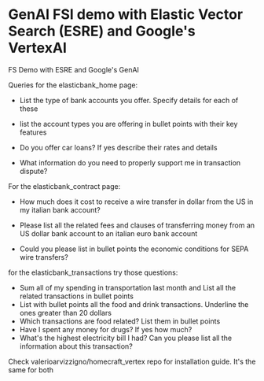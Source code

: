 # GenAI FSI demo with Elastic Vector Search (ESRE) and Google's VertexAI
FS Demo with ESRE and Google's GenAI

Queries for the elasticbank_home page:

- List the type of bank accounts you offer. Specify details for each of these

- list the account types you are offering in bullet points with their key features

- Do you offer car loans? If yes describe their rates and details

- What information do you need to properly support me in transaction dispute?

For the elasticbank_contract page:

- How much does it cost to receive a wire transfer in dollar from the US in my italian bank account?

- Please list all the related fees and clauses of transferring money from an US dollar bank account to an italian euro bank account

- Could you please list in bullet points the economic conditions for SEPA wire transfers?

for the elasticbank_transactions try those questions:

- Sum all of my spending in transportation last month and List all the related transactions in bullet points
- List with bullet points all the food and drink transactions. Underline the ones greater than 20 dollars
- Which transactions are food related? List them in bullet points
- Have I spent any money for drugs? If yes how much?
- What's the highest electricity bill I had? Can you please list all the information about this transaction?

Check valerioarvizzigno/homecraft_vertex repo for installation guide. It's the same for both